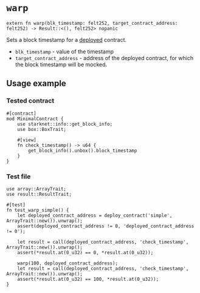 # `warp`

```cairo
extern fn warp(blk_timestamp: felt252, target_contract_address: felt252) -> Result::<(), felt252> nopanic
```

Sets a block timestamp for a [deployed](./deploy.md) contract.

- `blk_timestamp` - value of the timestamp
- `target_contract_address` - address of the deployed contract, for which the block timestamp will be mocked. 

## Usage example

### Tested contract
```cairo title="simple contract"
#[contract]
mod MinimalContract {
    use starknet::info::get_block_info;
    use box::BoxTrait;

    #[view]
    fn check_timestamp() -> u64 {
        get_block_info().unbox().block_timestamp
    }
}
```

### Test file
```cairo title="Example test"
use array::ArrayTrait;
use result::ResultTrait;

#[test]
fn test_warp_simple() {
    let deployed_contract_address = deploy_contract('simple', ArrayTrait::new()).unwrap();
    assert(deployed_contract_address != 0, 'deployed_contract_address != 0');

    let result = call(deployed_contract_address, 'check_timestamp', ArrayTrait::new()).unwrap();
    assert(*result.at(0_u32) == 0, *result.at(0_u32));

    warp(100, deployed_contract_address);
    let result = call(deployed_contract_address, 'check_timestamp', ArrayTrait::new()).unwrap();
    assert(*result.at(0_u32) == 100, *result.at(0_u32));
}
```
